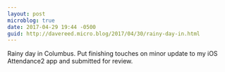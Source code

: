 ```yaml
---
layout: post
microblog: true
date: 2017-04-29 19:44 -0500
guid: http://davereed.micro.blog/2017/04/30/rainy-day-in.html
---
```

Rainy day in Columbus. Put finishing touches on minor update to my iOS Attendance2 app and submitted for review. 
